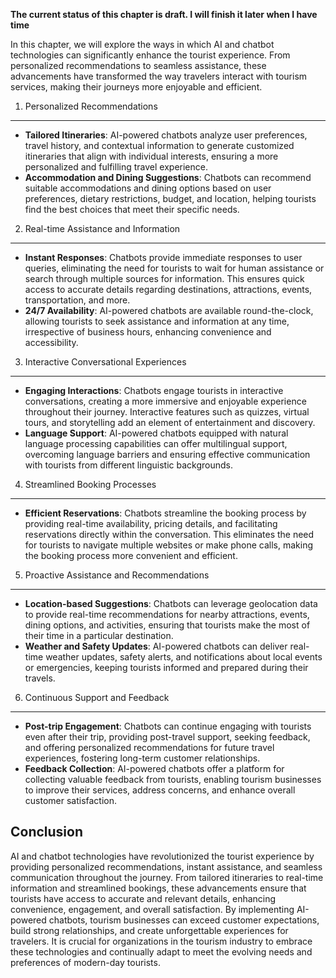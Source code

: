 **The current status of this chapter is draft. I will finish it later when I have time**

In this chapter, we will explore the ways in which AI and chatbot technologies can significantly enhance the tourist experience. From personalized recommendations to seamless assistance, these advancements have transformed the way travelers interact with tourism services, making their journeys more enjoyable and efficient.

1. Personalized Recommendations
-------------------------------

* **Tailored Itineraries**: AI-powered chatbots analyze user preferences, travel history, and contextual information to generate customized itineraries that align with individual interests, ensuring a more personalized and fulfilling travel experience.
* **Accommodation and Dining Suggestions**: Chatbots can recommend suitable accommodations and dining options based on user preferences, dietary restrictions, budget, and location, helping tourists find the best choices that meet their specific needs.

2. Real-time Assistance and Information
---------------------------------------

* **Instant Responses**: Chatbots provide immediate responses to user queries, eliminating the need for tourists to wait for human assistance or search through multiple sources for information. This ensures quick access to accurate details regarding destinations, attractions, events, transportation, and more.
* **24/7 Availability**: AI-powered chatbots are available round-the-clock, allowing tourists to seek assistance and information at any time, irrespective of business hours, enhancing convenience and accessibility.

3. Interactive Conversational Experiences
-----------------------------------------

* **Engaging Interactions**: Chatbots engage tourists in interactive conversations, creating a more immersive and enjoyable experience throughout their journey. Interactive features such as quizzes, virtual tours, and storytelling add an element of entertainment and discovery.
* **Language Support**: AI-powered chatbots equipped with natural language processing capabilities can offer multilingual support, overcoming language barriers and ensuring effective communication with tourists from different linguistic backgrounds.

4. Streamlined Booking Processes
--------------------------------

* **Efficient Reservations**: Chatbots streamline the booking process by providing real-time availability, pricing details, and facilitating reservations directly within the conversation. This eliminates the need for tourists to navigate multiple websites or make phone calls, making the booking process more convenient and efficient.

5. Proactive Assistance and Recommendations
-------------------------------------------

* **Location-based Suggestions**: Chatbots can leverage geolocation data to provide real-time recommendations for nearby attractions, events, dining options, and activities, ensuring that tourists make the most of their time in a particular destination.
* **Weather and Safety Updates**: AI-powered chatbots can deliver real-time weather updates, safety alerts, and notifications about local events or emergencies, keeping tourists informed and prepared during their travels.

6. Continuous Support and Feedback
----------------------------------

* **Post-trip Engagement**: Chatbots can continue engaging with tourists even after their trip, providing post-travel support, seeking feedback, and offering personalized recommendations for future travel experiences, fostering long-term customer relationships.
* **Feedback Collection**: AI-powered chatbots offer a platform for collecting valuable feedback from tourists, enabling tourism businesses to improve their services, address concerns, and enhance overall customer satisfaction.

Conclusion
----------

AI and chatbot technologies have revolutionized the tourist experience by providing personalized recommendations, instant assistance, and seamless communication throughout the journey. From tailored itineraries to real-time information and streamlined bookings, these advancements ensure that tourists have access to accurate and relevant details, enhancing convenience, engagement, and overall satisfaction. By implementing AI-powered chatbots, tourism businesses can exceed customer expectations, build strong relationships, and create unforgettable experiences for travelers. It is crucial for organizations in the tourism industry to embrace these technologies and continually adapt to meet the evolving needs and preferences of modern-day tourists.
